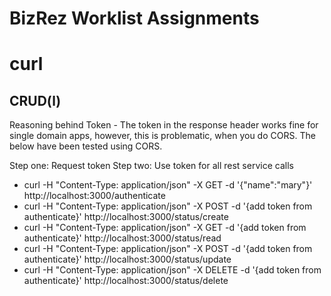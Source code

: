 # BizRez Worklist Assignments

# curl

## CRUD(l)

Reasoning behind Token - The token in the response header works fine for single domain apps,
however, this is problematic, when you do CORS. The below have been tested using CORS.

Step one: Request token
Step two: Use token for all rest service calls

- curl -H "Content-Type: application/json" -X GET -d '{"name":"mary"}' http://localhost:3000/authenticate
- curl -H "Content-Type: application/json" -X POST -d '{add token from authenticate}' http://localhost:3000/status/create
- curl -H "Content-Type: application/json" -X GET -d '{add token from authenticate}' http://localhost:3000/status/read
- curl -H "Content-Type: application/json" -X POST -d '{add token from authenticate}' http://localhost:3000/status/update
- curl -H "Content-Type: application/json" -X DELETE -d '{add token from authenticate}' http://localhost:3000/status/delete








